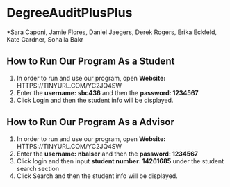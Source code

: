# DegreeAuditPlusPlus
*Sara Caponi, Jamie Flores, Daniel Jaegers, Derek Rogers, Erika Eckfeld, Kate Gardner, Sohaila Bakr

## How to Run Our Program As a Student
1. In order to run and use our program, open **Website:** HTTPS://TINYURL.COM/YC2JQ4SW 
2. Enter the **username: sbc436** and then the **password: 1234567**
3. Click Login and then the student info will be displayed. 

## How to Run Our Program As a Advisor
1. In order to run and use our program, open **Website:** HTTPS://TINYURL.COM/YC2JQ4SW 
2. Enter the **username: nbalser** and then the **password: 1234567**
3. Click login and then input **student number: 14261685** under the student search section
3. Click Search and then the student info will be displayed. 

